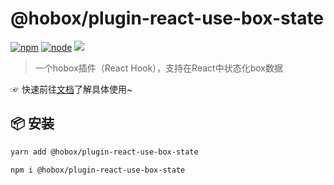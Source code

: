 # @hobox/plugin-react-use-box-state

[![npm](https://img.shields.io/npm/v/@hobox/plugin-react-use-box-state.svg)](https://www.npmjs.com/package/@hobox/plugin-react-use-box-state) [![node](https://img.shields.io/node/v/@hobox/plugin-react-use-box-state.svg)](https://keylenn.github.io/boxjs) [![](https://img.shields.io/badge/document-v1-red.svg)](https://keylenn.github.io/boxjs)

> 一个hobox插件（React Hook），支持在React中状态化box数据

☞ 快速前往[文档](https://keylenn.github.io/boxjs)了解具体使用~


## 📦 安装
```sh
yarn add @hobox/plugin-react-use-box-state
```

```sh
npm i @hobox/plugin-react-use-box-state
```